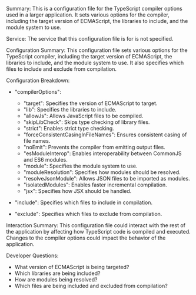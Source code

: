 Summary:
This is a configuration file for the TypeScript compiler options used in a larger application. It sets various options for the compiler, including the target version of ECMAScript, the libraries to include, and the module system to use.

Service:
The service that this configuration file is for is not specified.

Configuration Summary:
This configuration file sets various options for the TypeScript compiler, including the target version of ECMAScript, the libraries to include, and the module system to use. It also specifies which files to include and exclude from compilation.

Configuration Breakdown:
- "compilerOptions":
  - "target": Specifies the version of ECMAScript to target.
  - "lib": Specifies the libraries to include.
  - "allowJs": Allows JavaScript files to be compiled.
  - "skipLibCheck": Skips type checking of library files.
  - "strict": Enables strict type checking.
  - "forceConsistentCasingInFileNames": Ensures consistent casing of file names.
  - "noEmit": Prevents the compiler from emitting output files.
  - "esModuleInterop": Enables interoperability between CommonJS and ES6 modules.
  - "module": Specifies the module system to use.
  - "moduleResolution": Specifies how modules should be resolved.
  - "resolveJsonModule": Allows JSON files to be imported as modules.
  - "isolatedModules": Enables faster incremental compilation.
  - "jsx": Specifies how JSX should be handled.

- "include": Specifies which files to include in compilation.
- "exclude": Specifies which files to exclude from compilation.

Interaction Summary:
This configuration file could interact with the rest of the application by affecting how TypeScript code is compiled and executed. Changes to the compiler options could impact the behavior of the application.

Developer Questions:
- What version of ECMAScript is being targeted?
- Which libraries are being included?
- How are modules being resolved?
- Which files are being included and excluded from compilation?